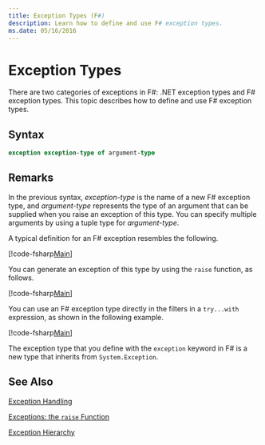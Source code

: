 ```yaml
---
title: Exception Types (F#)
description: Learn how to define and use F# exception types.
ms.date: 05/16/2016
---
```

# Exception Types

There are two categories of exceptions in F#: .NET exception types and F# exception types. This topic describes how to define and use F# exception types.


## Syntax

```fsharp
exception exception-type of argument-type
```

## Remarks
In the previous syntax, *exception-type* is the name of a new F# exception type, and *argument-type* represents the type of an argument that can be supplied when you raise an exception of this type. You can specify multiple arguments by using a tuple type for *argument-type*.

A typical definition for an F# exception resembles the following.

[!code-fsharp[Main](../../../../samples/snippets/fsharp/lang-ref-2/snippet5501.fs)]

You can generate an exception of this type by using the `raise` function, as follows.

[!code-fsharp[Main](../../../../samples/snippets/fsharp/lang-ref-2/snippet5502.fs)]

You can use an F# exception type directly in the filters in a `try...with` expression, as shown in the following example.

[!code-fsharp[Main](../../../../samples/snippets/fsharp/lang-ref-2/snippet5503.fs)]

The exception type that you define with the `exception` keyword in F# is a new type that inherits from `System.Exception`.


## See Also
[Exception Handling](index.md)

[Exceptions: the `raise` Function](the-raise-function.md)

[Exception Hierarchy](https://msdn.microsoft.com/library/z4c5tckx.aspx)
